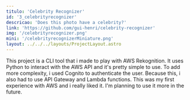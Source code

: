```yaml
---
titulo: 'Celebrity Recognizer'
id: '3_celebrityrecognizer'
descricao: 'Does this photo have a celebrity?'
link: 'https://github.com/gui-henri/celebrity-recognizer'
img: '/celebrityrecognizer.png'
mini: '/celebrityrecognizerMiniature.png'
layout: ../../../layouts/ProjectLayout.astro
---
```


This project is a CLI tool that i made to play with AWS Rekognition. It uses Python to interact with the AWS API and it's pretty simple to use. To add more complexity, i used Cognito to authenticate the user. Because this, i also had to use API Gateway and Lambda functions. This was my first experience with AWS and i really liked it. I'm planning to use it more in the future.